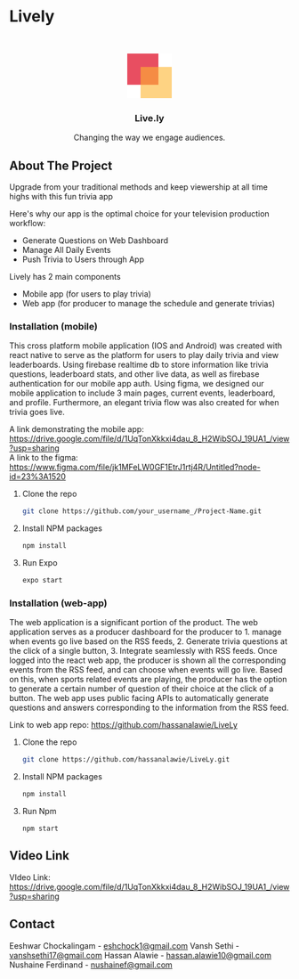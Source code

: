 # Lively

<br />
<p align="center">
  <a href="https://github.com/othneildrew/Best-README-Template">
    <img src="assets/logo.png" alt="Logo" width="80" height="80">
  </a>

  <h3 align="center">Live.ly</h3>

  <p align="center">
    Changing the way we engage audiences.
</p>

## About The Project

Upgrade from your traditional methods and keep viewership at all time highs with this fun trivia app

Here's why our app is the optimal choice for your television production workflow:
* Generate Questions on Web Dashboard
* Manage All Daily Events 
* Push Trivia to Users through App

Lively has 2 main components 
* Mobile app (for users to play trivia)
* Web app (for producer to manage the schedule and generate trivias)

### Installation (mobile)

This cross platform mobile application (IOS and Android) was created with react native to serve as the platform for users to play daily trivia and view leaderboards. Using firebase realtime db to store information like trivia questions, leaderboard stats, and other live data, as well as firebase authentication for our mobile app auth. Using figma, we designed our mobile application to include 3 main pages, current events, leaderboard, and profile. Furthermore, an elegant trivia flow was also created for when trivia goes live. 

A link demonstrating the mobile app: https://drive.google.com/file/d/1UqTonXkkxi4dau_8_H2WibSOJ_19UA1_/view?usp=sharing \
A link to the figma: https://www.figma.com/file/jk1MFeLW0GF1EtrJ1rtj4R/Untitled?node-id=23%3A1520

1. Clone the repo
   ```sh
   git clone https://github.com/your_username_/Project-Name.git
   ```
3. Install NPM packages
   ```sh
   npm install
   ```
4. Run Expo 
   ```sh
   expo start
   ```
   
   
### Installation (web-app)

The web application is a significant portion of the product. The web application serves as a producer dashboard for the producer to 1. manage when events go live based on the RSS feeds, 2. Generate trivia questions at the click of a single button, 3. Integrate seamlessly with RSS feeds. Once logged into the react web app, the producer is shown all the corresponding events from the RSS feed, and can choose when events will go live. Based on this, when sports related events are playing, the producer has the option to generate a certain number of question of their choice at the click of a button. The web app uses public facing APIs to automatically generate questions and answers corresponding to the information from the RSS feed.

Link to web app repo: https://github.com/hassanalawie/LiveLy

1. Clone the repo
   ```sh
   git clone https://github.com/hassanalawie/LiveLy.git
   ```
3. Install NPM packages
   ```sh
   npm install
   ```
4. Run Npm 
   ```JS
   npm start
   ```
   
## Video Link

VIdeo Link: https://drive.google.com/file/d/1UqTonXkkxi4dau_8_H2WibSOJ_19UA1_/view?usp=sharing
   
   
## Contact

Eeshwar Chockalingam - eshchock1@gmail.com
Vansh Sethi - vanshsethi17@gmail.com
Hassan Alawie - hassan.alawie10@gmail.com
Nushaine Ferdinand  - nushainef@gmail.com
